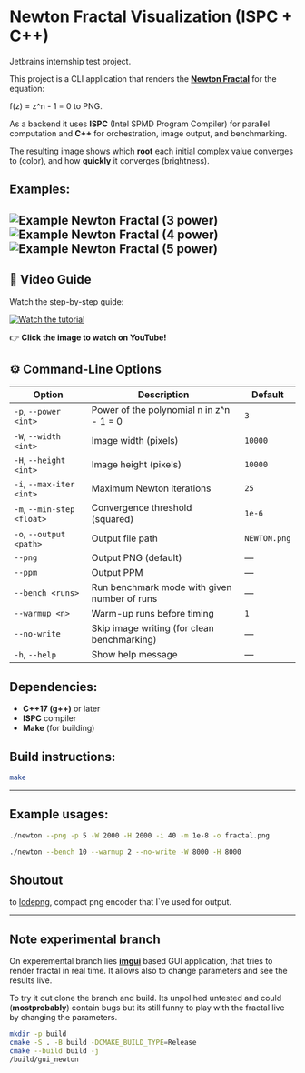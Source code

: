 # Newton Fractal Visualization (ISPC + C++)
Jetbrains internship test project.

This project is a CLI application that renders the [**Newton Fractal**](https://en.wikipedia.org/wiki/Newton_fractal) for the equation:

f(z) = z^n - 1 = 0 to PNG.

As a backend it uses **ISPC** (Intel SPMD Program Compiler) for parallel computation and **C++** for orchestration, image output, and benchmarking.

The resulting image shows which **root** each initial complex value converges to (color), and how **quickly** it converges (brightness).

## Examples:

![Example Newton Fractal (3 power)](Examples/NEWTON3.png)
![Example Newton Fractal (4 power)](Examples/NEWTON4.png)
![Example Newton Fractal (5 power)](Examples/NEWTON5.png)
---

## 🎥 Video Guide  

Watch the step-by-step guide:  

[![Watch the tutorial](https://img.youtube.com/vi/vzpBx0wtnhs/maxresdefault.jpg)](https://www.youtube.com/watch?v=vzpBx0wtnhs)  

👉 **Click the image to watch on YouTube!**

## ⚙️ Command-Line Options

| Option | Description | Default |
|--------|--------------|----------|
| `-p`, `--power <int>` | Power of the polynomial n in z^n - 1 = 0 | `3` |
| `-W`, `--width <int>` | Image width (pixels) | `10000` |
| `-H`, `--height <int>` | Image height (pixels) | `10000` |
| `-i`, `--max-iter <int>` | Maximum Newton iterations | `25` |
| `-m`, `--min-step <float>` | Convergence threshold (squared) | `1e-6` |
| `-o`, `--output <path>` | Output file path | `NEWTON.png` |
| `--png` | Output PNG (default) | — |
| `--ppm` | Output PPM | — |
| `--bench <runs>` | Run benchmark mode with given number of runs | — |
| `--warmup <n>` | Warm-up runs before timing | `1` |
| `--no-write` | Skip image writing (for clean benchmarking) | — |
| `-h`, `--help` | Show help message | — |


## Dependencies:
- **C++17 (g++)** or later 
- **ISPC** compiler 
- **Make** (for building)

## Build instructions:
```bash
make
```
---
## Example usages:
```bash
./newton --png -p 5 -W 2000 -H 2000 -i 40 -m 1e-8 -o fractal.png

./newton --bench 10 --warmup 2 --no-write -W 8000 -H 8000
```
## Shoutout 
to [lodepng](https://lodev.org/lodepng/), compact png encoder that I`ve used for output.


---

## Note experimental branch

On experemental branch lies [**imgui**](https://github.com/ocornut/imgui) based GUI application, that tries to render fractal in real time. It allows also to change parameters and see the results live.

To try it out clone the branch and build. Its unpolihed untested and could (**mostprobably**) contain bugs but its still funny to play with the fractal live by changing the parameters. 

```bash
mkdir -p build
cmake -S . -B build -DCMAKE_BUILD_TYPE=Release  
cmake --build build -j  
/build/gui_newton
```
